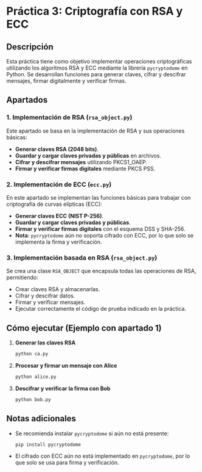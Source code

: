 # Práctica 3: Criptografía con RSA y ECC

## Descripción
Esta práctica tiene como objetivo implementar operaciones criptográficas utilizando los algoritmos RSA y ECC mediante la librería `pycryptodome` en Python. Se desarrollan funciones para generar claves, cifrar y descifrar mensajes, firmar digitalmente y verificar firmas.

## Apartados

### 1. Implementación de RSA (`rsa_object.py`)
Este apartado se basa en la implementación de RSA y sus operaciones básicas:
- **Generar claves RSA (2048 bits)**.
- **Guardar y cargar claves privadas y públicas** en archivos.
- **Cifrar y descifrar mensajes** utilizando PKCS1_OAEP.
- **Firmar y verificar firmas digitales** mediante PKCS PSS.

### 2. Implementación de ECC (`ecc.py`)
En este apartado se implementan las funciones básicas para trabajar con criptografía de curvas elípticas (ECC):
- **Generar claves ECC (NIST P-256)**.
- **Guardar y cargar claves privadas y públicas**.
- **Firmar y verificar firmas digitales** con el esquema DSS y SHA-256.
- **Nota**: `pycryptodome` aún no soporta cifrado con ECC, por lo que solo se implementa la firma y verificación.

### 3. Implementación basada en RSA (`rsa_object.py`)
Se crea una clase `RSA_OBJECT` que encapsula todas las operaciones de RSA, permitiendo:
- Crear claves RSA y almacenarlas.
- Cifrar y descifrar datos.
- Firmar y verificar mensajes.
- Ejecutar correctamente el código de prueba indicado en la práctica.

## Cómo ejecutar (Ejemplo con apartado 1)
1. **Generar las claves RSA**
   ```bash
   python ca.py
   ```
2. **Procesar y firmar un mensaje con Alice**
   ```bash
   python alice.py
   ```
3. **Descifrar y verificar la firma con Bob**
   ```bash
   python bob.py
   ```

## Notas adicionales
- Se recomienda instalar `pycryptodome` si aún no está presente:
  ```bash
  pip install pycryptodome
  ```
- El cifrado con ECC aún no está implementado en `pycryptodome`, por lo que solo se usa para firma y verificación.

